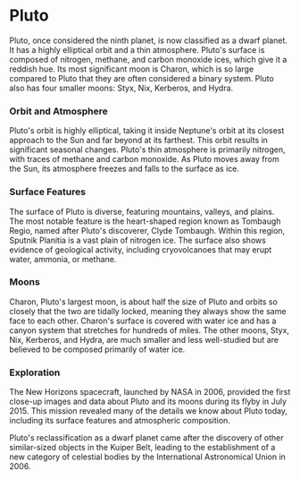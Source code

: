 # Pluto

Pluto, once considered the ninth planet, is now classified as a dwarf planet. It has a highly elliptical orbit and a thin atmosphere. Pluto's surface is composed of nitrogen, methane, and carbon monoxide ices, which give it a reddish hue. Its most significant moon is Charon, which is so large compared to Pluto that they are often considered a binary system. Pluto also has four smaller moons: Styx, Nix, Kerberos, and Hydra.

### Orbit and Atmosphere
Pluto's orbit is highly elliptical, taking it inside Neptune's orbit at its closest approach to the Sun and far beyond at its farthest. This orbit results in significant seasonal changes. Pluto's thin atmosphere is primarily nitrogen, with traces of methane and carbon monoxide. As Pluto moves away from the Sun, its atmosphere freezes and falls to the surface as ice.

### Surface Features
The surface of Pluto is diverse, featuring mountains, valleys, and plains. The most notable feature is the heart-shaped region known as Tombaugh Regio, named after Pluto's discoverer, Clyde Tombaugh. Within this region, Sputnik Planitia is a vast plain of nitrogen ice. The surface also shows evidence of geological activity, including cryovolcanoes that may erupt water, ammonia, or methane.

### Moons
Charon, Pluto's largest moon, is about half the size of Pluto and orbits so closely that the two are tidally locked, meaning they always show the same face to each other. Charon's surface is covered with water ice and has a canyon system that stretches for hundreds of miles. The other moons, Styx, Nix, Kerberos, and Hydra, are much smaller and less well-studied but are believed to be composed primarily of water ice.

### Exploration
The New Horizons spacecraft, launched by NASA in 2006, provided the first close-up images and data about Pluto and its moons during its flyby in July 2015. This mission revealed many of the details we know about Pluto today, including its surface features and atmospheric composition.

Pluto's reclassification as a dwarf planet came after the discovery of other similar-sized objects in the Kuiper Belt, leading to the establishment of a new category of celestial bodies by the International Astronomical Union in 2006.

